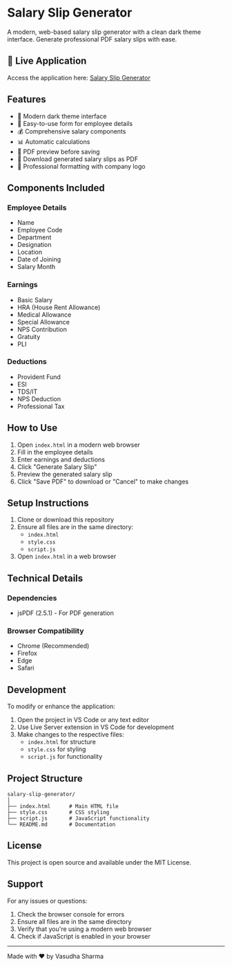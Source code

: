  # Salary Slip Generator

A modern, web-based salary slip generator with a clean dark theme interface. Generate professional PDF salary slips with ease.


## 🔗 Live Application
Access the application here: [Salary Slip Generator](https://vasudhasharmaa.github.io/Salary-Slip-Generator/)


## Features

- 🌙 Modern dark theme interface
- 📝 Easy-to-use form for employee details
- 💰 Comprehensive salary components
- 📊 Automatic calculations
- 👀 PDF preview before saving
- 💾 Download generated salary slips as PDF
- 🎨 Professional formatting with company logo

## Components Included

### Employee Details
- Name
- Employee Code
- Department
- Designation
- Location
- Date of Joining
- Salary Month

### Earnings
- Basic Salary
- HRA (House Rent Allowance)
- Medical Allowance
- Special Allowance
- NPS Contribution
- Gratuity
- PLI

### Deductions
- Provident Fund
- ESI
- TDS/IT
- NPS Deduction
- Professional Tax

## How to Use

1. Open `index.html` in a modern web browser
2. Fill in the employee details
3. Enter earnings and deductions
4. Click "Generate Salary Slip"
5. Preview the generated salary slip
6. Click "Save PDF" to download or "Cancel" to make changes

## Setup Instructions

1. Clone or download this repository
2. Ensure all files are in the same directory:
   - `index.html`
   - `style.css`
   - `script.js`
3. Open `index.html` in a web browser

## Technical Details

### Dependencies
- jsPDF (2.5.1) - For PDF generation

### Browser Compatibility
- Chrome (Recommended)
- Firefox
- Edge
- Safari

## Development

To modify or enhance the application:
1. Open the project in VS Code or any text editor
2. Use Live Server extension in VS Code for development
3. Make changes to the respective files:
   - `index.html` for structure
   - `style.css` for styling
   - `script.js` for functionality

## Project Structure

```
salary-slip-generator/
│
├── index.html      # Main HTML file
├── style.css       # CSS styling
├── script.js       # JavaScript functionality
└── README.md       # Documentation
```

## License

This project is open source and available under the MIT License.

## Support

For any issues or questions:
1. Check the browser console for errors
2. Ensure all files are in the same directory
3. Verify that you're using a modern web browser
4. Check if JavaScript is enabled in your browser

---

Made with ❤️ by Vasudha Sharma 

